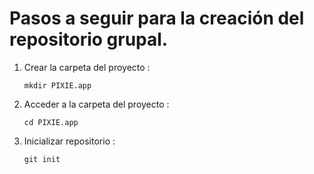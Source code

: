 # Pasos a seguir para la creación del repositorio grupal.

1. Crear la carpeta del proyecto :

   ```mkdir PIXIE.app```

2. Acceder a la carpeta del proyecto :

   ```cd PIXIE.app```

3. Inicializar repositorio :

   ```git init```
